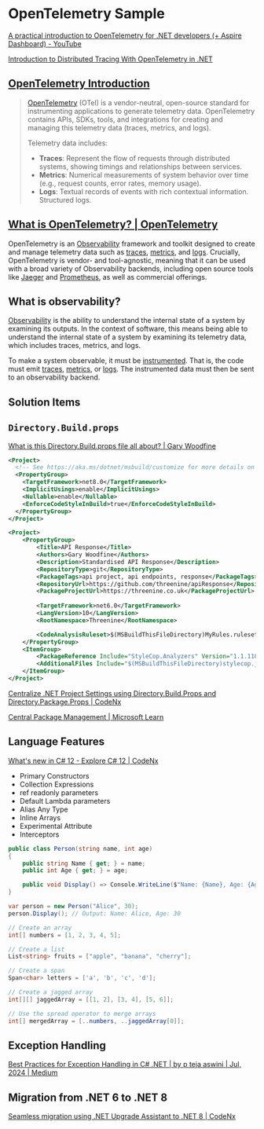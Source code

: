 # OpenTelemetry Sample

[A practical introduction to OpenTelemetry for .NET developers (+ Aspire Dashboard) - YouTube](https://www.youtube.com/watch?v=HrRrJ5wTtdk&t=85s)

[Introduction to Distributed Tracing With OpenTelemetry in .NET](https://www.milanjovanovic.tech/blog/introduction-to-distributed-tracing-with-opentelemetry-in-dotnet)

## [OpenTelemetry Introduction](https://www.milanjovanovic.tech/blog/introduction-to-distributed-tracing-with-opentelemetry-in-dotnet#opentelemetry-introduction)

> [OpenTelemetry](https://opentelemetry.io/) (OTel) is a vendor-neutral, open-source standard for instrumenting applications to generate telemetry data. OpenTelemetry contains APIs, SDKs, tools, and integrations for creating and managing this telemetry data (traces, metrics, and logs).
>
> Telemetry data includes:
>
> - **Traces**: Represent the flow of requests through distributed systems, showing timings and relationships between services.
> - **Metrics**: Numerical measurements of system behavior over time (e.g., request counts, error rates, memory usage).
> - **Logs**: Textual records of events with rich contextual information. Structured logs.

## [What is OpenTelemetry? | OpenTelemetry](https://opentelemetry.io/docs/what-is-opentelemetry/)

OpenTelemetry is an [Observability](https://opentelemetry.io/docs/concepts/observability-primer/#what-is-observability) framework and toolkit designed to create and manage telemetry data such as [traces](https://opentelemetry.io/docs/concepts/signals/traces/), [metrics](https://opentelemetry.io/docs/concepts/signals/metrics/), and [logs](https://opentelemetry.io/docs/concepts/signals/logs/). Crucially, OpenTelemetry is vendor- and tool-agnostic, meaning that it can be used with a broad variety of Observability backends, including open source tools like [Jaeger](https://www.jaegertracing.io/) and [Prometheus](https://prometheus.io/), as well as commercial offerings.

## What is observability?

[Observability](https://opentelemetry.io/docs/concepts/observability-primer/#what-is-observability) is the ability to understand the internal state of a system by examining its outputs. In the context of software, this means being able to understand the internal state of a system by examining its telemetry data, which includes traces, metrics, and logs.

To make a system observable, it must be [instrumented](https://opentelemetry.io/docs/concepts/instrumentation). That is, the code must emit [traces](https://opentelemetry.io/docs/concepts/signals/traces/), [metrics](https://opentelemetry.io/docs/concepts/signals/metrics/), or [logs](https://opentelemetry.io/docs/concepts/signals/logs/). The instrumented data must then be sent to an observability backend.

## Solution Items

## `Directory.Build.props`

[What is this Directory.Build.props file all about? | Gary Woodfine](https://garywoodfine.com/what-is-this-directory-build-props-file-all-about/)

```xml
<Project>
  <!-- See https://aka.ms/dotnet/msbuild/customize for more details on customizing your build -->
  <PropertyGroup>
    <TargetFramework>net8.0</TargetFramework>
    <ImplicitUsings>enable</ImplicitUsings>
    <Nullable>enable</Nullable>
    <EnforceCodeStyleInBuild>true</EnforceCodeStyleInBuild>
  </PropertyGroup>
</Project>
```

```xml
<Project>
    <PropertyGroup>
        <Title>API Response</Title>
        <Authors>Gary Woodfine</Authors>
        <Description>Standardised API Response</Description>
        <RepositoryType>git</RepositoryType>
        <PackageTags>api project, api endpoints, response</PackageTags>
        <RepositoryUrl>https://github.com/threenine/apiResponse</RepositoryUrl>
        <PackageProjectUrl>https://threenine.co.uk</PackageProjectUrl>
        
        <TargetFramework>net6.0</TargetFramework>
        <LangVersion>10</LangVersion>
        <RootNamespace>Threenine</RootNamespace>

        <CodeAnalysisRuleset>$(MSBuildThisFileDirectory)MyRules.ruleset</CodeAnalysisRuleset>
    </PropertyGroup>
    <ItemGroup>                    
        <PackageReference Include="StyleCop.Analyzers" Version="1.1.118" />
        <AdditionalFiles Include="$(MSBuildThisFileDirectory)stylecop.json" />
    </ItemGroup>
</Project>
```

[Centralize .NET Project Settings using Directory.Build.Props and Directory.Package.Props | CodeNx](https://medium.com/codenx/centralize-net-project-settings-using-directory-build-props-and-directory-package-props-d6b4a471c018)

[Central Package Management | Microsoft Learn](https://learn.microsoft.com/en-us/nuget/consume-packages/central-package-management)

## Language Features

[What's new in C# 12 - Explore C# 12 | CodeNx](https://medium.com/codenx/exploring-the-new-features-in-c-12-2139f6d3737a)

- Primary Constructors
- Collection Expressions
- ref readonly parameters
- Default Lambda parameters
- Alias Any Type
- Inline Arrays
- Experimental Attribute
- Interceptors

```csharp
public class Person(string name, int age)
{
    public string Name { get; } = name;
    public int Age { get; } = age;

    public void Display() => Console.WriteLine($"Name: {Name}, Age: {Age}");
}

var person = new Person("Alice", 30);
person.Display(); // Output: Name: Alice, Age: 30
```

```csharp
// Create an array
int[] numbers = [1, 2, 3, 4, 5];

// Create a list
List<string> fruits = ["apple", "banana", "cherry"];

// Create a span
Span<char> letters = ['a', 'b', 'c', 'd'];

// Create a jagged array
int[][] jaggedArray = [[1, 2], [3, 4], [5, 6]];

// Use the spread operator to merge arrays
int[] mergedArray = [..numbers, ..jaggedArray[0]];
```

## Exception Handling

[Best Practices for Exception Handling in C# .NET | by p teja aswini | Jul, 2024 | Medium](https://tejaa916.medium.com/best-practices-for-exception-handling-in-c-net-bb9feae8c967)

## Migration from .NET 6 to .NET 8

[Seamless migration using .NET Upgrade Assistant to .NET 8 | CodeNx](https://medium.com/codenx/seamless-migration-using-net-upgrade-assistant-to-net-8-0c591c6602ee)
